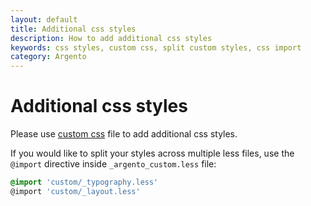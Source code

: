 ```yaml
---
layout: default
title: Additional css styles
description: How to add additional css styles
keywords: css styles, custom css, split custom styles, css import
category: Argento
---
```


# Additional css styles

Please use [custom css](../custom-css/) file to add additional css styles.

If you would like to split your styles across multiple less files, use the
`@import` directive inside `_argento_custom.less` file:

```scss
@import 'custom/_typography.less'
@import 'custom/_layout.less'
```
